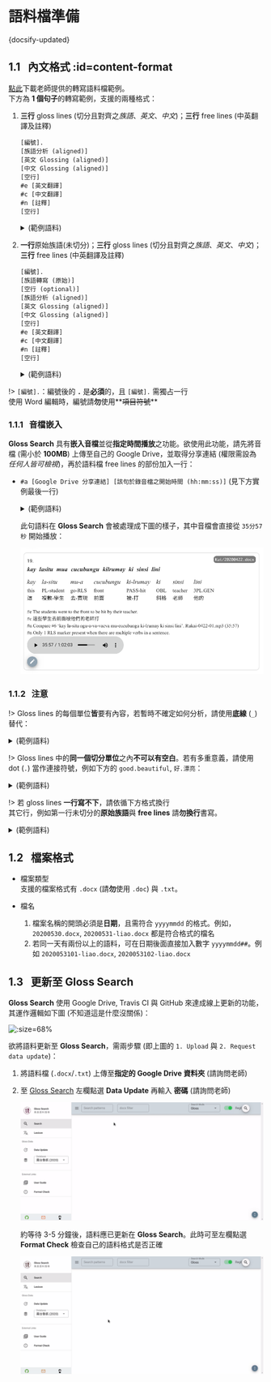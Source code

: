 # 語料檔準備

{docsify-updated}

## 1.1 &nbsp; 內文格式  :id=content-format

[點此](/_media/elicitation-sample.docx ":ignore")下載老師提供的轉寫語料檔範例。  
下方為 **1 個句子**的轉寫範例，支援的兩種格式：

1. **三行** gloss lines (切分且對齊之*族語*、*英文*、*中文*)；**三行** free lines (中英翻譯及註釋)

    ```
    [編號].
    [族語分析 (aligned)]
    [英文 Glossing (aligned)]
    [中文 Glossing (aligned)]
    [空行]
    #e [英文翻譯]
    #c [中文翻譯]
    #n [註釋]
    [空行]
    ```

	<details>
	<summary>(範例語料)</summary>

	```
	2.
	si-pa-quwas=mu           i      yaya
	CF-VBL-song=1SG.GEN      NOM    mother
	參焦-動化-歌=1SG.屬格      名詞    媽媽
	
	#e I sing for mom.
	#c 我唱歌給媽媽聽。
	#n i 可以省略。
	```


2. **一行**原始族語(未切分)；**三行** gloss lines (切分且對齊之*族語*、*英文*、*中文*)；**三行** free lines (中英翻譯及註釋)

    ```
    [編號].
    [族語轉寫 (原始)]
    [空行 (optional)]
    [族語分析 (aligned)]
    [英文 Glossing (aligned)]
    [中文 Glossing (aligned)]
    [空行]
    #e [英文翻譯]
    #c [中文翻譯]
    #n [註釋]
    [空行]
    ```

	<details>
	<summary>(範例語料)</summary>

	```
	2.
	sipaquwasmu i yaya

	si-pa-quwas=mu           i      yaya
	CF-VBL-song=1SG.GEN      NOM    mother
	參焦-動化-歌=1SG.屬格      名詞    媽媽
	
	#e I sing for mom.
	#c 我唱歌給媽媽聽。
	#n i 可以省略。
    ```

	</details>



!> `[編號].`：編號後的 **`.`** 是**必須**的，且 `[編號].` 需獨占一行  
    使用 Word 編輯時，編號請**勿**使用**~~項目符號~~**


### 1.1.1 &nbsp; 音檔嵌入

**Gloss Search** 具有**嵌入音檔**並從**指定時間播放**之功能。欲使用此功能，請先將音檔 (需小於 **100MB**) 上傳至自己的 Google Drive，並取得分享連結 (權限需設為*任何人皆可檢視*)，再於語料檔 free lines 的部份加入一行：

- `#a [Google Drive 分享連結] [該句於錄音檔之開始時間 (hh:mm:ss)]` (見下方實例最後一行)

	<details>
	<summary>(範例語料)</summary>

	```
	19.
	kay lasitu mua cucubungu kilrumay ki sinsi lini

	kay   la-situ    mu-a     cucubungu  ki-lrumay  ki   sinsi     lini
	this  PL-student go-RLS   front      PASS-hit   OBL  teacher   3PL.GEN
	這    複數-學生    去-實現   前面        被-打      斜格  老師       他的

	#e The students went to the front to be hit by their teacher.
	#c 這些學生去前面被他們的老師打
	#n Only 1 RLS marker present when there are multiple verbs in a sentence.
	#a https://drive.google.com/file/d/19_Z0TAciVvfrJmHGE2gAErV_KhXJaQOq 00:35:57
	```

	</details>

	此句語料在 **Gloss Search** 會被處理成下圖的樣子，其中音檔會直接從 `35分57秒` 開始播放：

	![](./_media/UI-audio-gloss.png ':size=65%')




### 1.1.2 &nbsp; 注意


!> Gloss lines 的每個單位**皆**要有內容，若暫時不確定如何分析，請使用**底線** (`_`) 替代：

<details>
<summary>(範例語料)</summary>
```
si-pa-quwas=mu     i     yaya
CF-VBL-song=_      NOM   mother
參焦-動化-歌=_      名詞   媽媽
```
</details>



!>  Gloss lines 中的**同一個切分單位**之內**不可以有空白**。若有多重意義，請使用 dot (`.`) 當作連接符號，例如下方的 `good.beautiful`, `好.漂亮`：

<details>
<summary>(範例語料)</summary>
```
mathariri       kay     akaneane
good.beautiful  this    food
好.漂亮          這      食物
```
</details>


!> 若 gloss lines **一行寫不下**，請依循下方格式換行  
   其它行，例如第一行未切分的**原始族語**與 **free lines** 請**勿換行**書寫。

<details>
<summary>(範例語料)</summary>

```
[族語分析]
[英文 Glossing]
[中文 Glossing]
[空行 (Optional)]
[族語分析 (接續，第二行)]
[英文 Glossing (接續，第二行)]
[中文 Glossing (接續，第二行)]
[空行 (Optional)]
[族語分析 (接續，第三行，如果還有)]
[英文 Glossing (接續，第三行，如果還有)]
[中文 Glossing (接續，第三行，如果還有)]

15.
kay lasitu nguavavaeva mucucubungu kilrumay ki sinsilini

kay   la-situ       ngu-a-va-vaeva   mu-cucubungu  ki-lrumay
this  PL-student    ngu-RLS-RED-one  go-front      PASS-hit
這    複數-學生       ngu-實現-重疊-一  去-前面        被-打

ki   sinsi-lini
OBL  teacher-3PL.GEN
斜格  老師-他們的

#e The students went to the front one by one to be hit by their teacher.
#c 這些學生一個個到前面被他們的老師打
```

</details>




## 1.2 &nbsp; 檔案格式

- 檔案類型  
支援的檔案格式有 `.docx` (請**勿**使用 `.doc`) 與 `.txt`。

- 檔名

	1. 檔案名稱的開頭必須是**日期**，且需符合 `yyyymmdd` 的格式。例如，`20200530.docx`, `20200531-liao.docx` 都是符合格式的檔名
	1. 若同一天有兩份以上的語料，可在日期後面直接加入數字 `yyyymmdd##`。例如 `2020053101-liao.docx`, `2020053102-liao.docx`


## 1.3 &nbsp; 更新至 Gloss Search

**Gloss Search** 使用 Google Drive, Travis CI 與 GitHub 來達成線上更新的功能，其運作邏輯如下圖 (不知道這是什麼沒關係)：

![](https://img.yongfu.name/posts/gloss-search-webbased.png ':size=68%')

欲將語料更新至 **Gloss Search**，需兩步驟 (即上圖的 `1. Upload` 與 `2. Request data update`)：

1. 將語料檔 (`.docx`/`.txt`) 上傳至**指定的 Google Drive 資料夾** (請詢問老師)
1. 至 [Gloss Search](https://glosss.yongfu.name) 左欄點選 **Data Update** 再輸入 **密碼** (請詢問老師)

	![](./_media/UI-data-update.gif ':size=85%')

	約等待 3-5 分鐘後，語料應已更新在 **Gloss Search**。此時可至左欄點選 **Format Check** 檢查自己的語料格式是否正確

	![](./_media/UI-format-check.gif ':size=85%')